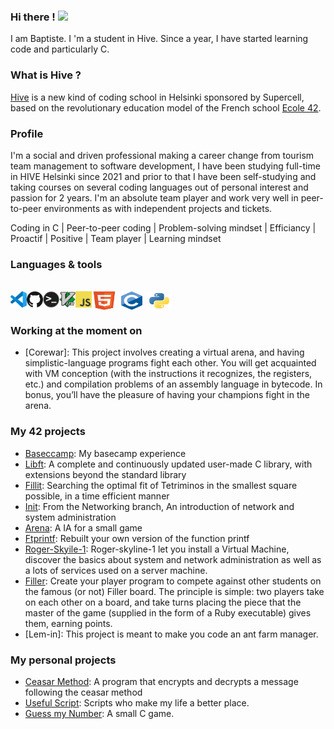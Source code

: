 

<!-- [Cover](https://github.com/B9R9/B9R9/blob/master/img/test.jpeg) -->

### Hi there ! <img src="https://media.giphy.com/media/hvRJCLFzcasrR4ia7z/giphy.gif" width="25px">

<!-- Message daccueil et de presentation.--> 
I am Baptiste. I 'm a student in Hive. Since a year, I have started learning code and particularly C.

### What is Hive ?
  [Hive](www.hive.fi/en/about-hive/) is a new kind of coding school in Helsinki sponsored by Supercell, based on the revolutionary education model of the French school [Ecole 42](https://42.fr/).

###                                                                                                   Profile
 I'm a social and driven professional making a career change from tourism team management to software development, I have been studying full-time in HIVE Helsinki since 2021 and prior to that I have been self-studying and taking courses on several coding languages out of personal interest and passion for 2 years. I'm an absolute team player and work very well in peer-to-peer environments as with independent projects and tickets.
 
Coding in C | Peer-to-peer coding | Problem-solving mindset | Efficiancy | Proactif | Positive | Team player | Learning mindset
 
### Languages & tools
<div style="display: inline_block"><br>
  <img align="left" alt="Visual Studio Code" width="26px" src="https://raw.githubusercontent.com/github/explore/80688e429a7d4ef2fca1e82350fe8e3517d3494d/topics/visual-studio-code/visual-studio-code.png">
  <img align="center" alt="Rafa-HTML" height="30" width="40" src="https://raw.githubusercontent.com/devicons/devicon/master/icons/html5/html5-original.svg">
  <img align="center" alt="Rafa-C" height="30" width="40" src="https://raw.githubusercontent.com/devicons/devicon/master/icons/c/c-original.svg">
  <img align="center" alt="Rafa-Python" height="30" width="40" src="https://raw.githubusercontent.com/devicons/devicon/master/icons/python/python-original.svg">
  <img align="left" alt="GitHub" width="26px" src="https://raw.githubusercontent.com/github/explore/78df643247d429f6cc873026c0622819ad797942/topics/github/github.png">
  <img align="left" alt="Terminal" width="26px" src="https://raw.githubusercontent.com/github/explore/80688e429a7d4ef2fca1e82350fe8e3517d3494d/topics/terminal/terminal.png">
  <img align="left" alt="Vim" width="26px" src="https://raw.githubusercontent.com/github/explore/80688e429a7d4ef2fca1e82350fe8e3517d3494d/topics/vim/vim.png">
  <img align="left" alt="javascript" width="26px" src="https://raw.githubusercontent.com/github/explore/80688e429a7d4ef2fca1e82350fe8e3517d3494d/topics/javascript/javascript.png">
  </div>

### Working at the moment on

  - [Corewar]: This project involves creating a virtual arena, and having simplistic-language programs fight each other. You will get acquainted with VM conception (with the instructions it recognizes, the registers, etc.) and compilation problems of an assembly language in bytecode. In bonus, you’ll have the pleasure of having your champions fight in the arena.


### My 42 projects
  - [Baseccamp](https://github.com/B9R9/42-Hive-Basecamp): My basecamp experience
  - [Libft](https://github.com/B9R9/42-Hive-Libft): A complete and continuously updated user-made C library, with extensions beyond the standard library
  - [Fillit](https://github.com/B9R9/42-Hive-Fillit): Searching the optimal fit of Tetriminos in the smallest square possible, in a time efficient manner
  - [Init](https://github.com/B9R9/42-Hive-Init): From the Networking branch, An introduction of network and system administration
  - [Arena](https://github.com/B9R9/42-Hive-Arena): A IA for a small game 
  - [Ftprintf](https://github.com/B9R9/42-Hive-ft_printf): Rebuilt your own version of the function printf
  - [Roger-Skyile-1](https://github.com/B9R9/42-Hive-Roger-Skyline-1): Roger-skyline-1 let you install a Virtual Machine, discover the basics about system and network administration as well as a lots of services used on a server machine.
  - [Filler](https://github.com/B9R9/42-Hive-Filler): Create your player program to compete against other students on the famous (or not) Filler board. The principle is simple: two players take on each other on a board, and take turns placing the piece that the master of the game (supplied in the form of a Ruby executable) gives them, earning points.
  - [Lem-in]: This project is meant to make you code an ant farm manager.

### My personal projects
  - [Ceasar Method](https://github.com/B9R9/42-Hive-cypher): A program that encrypts and decrypts a message following the ceasar method
  - [Useful Script](https://github.com/B9R9/42-Hive-script): Scripts who make my life a better place.
  - [Guess my Number](https://github.com/B9R9/Guest-My-Number): A small C game.
  



<!--        My 42 profile card                                                                         What i am doing at the moment 
                                                                                                       Wich language i am learning 
                                                                                                       Hobbies and fun fact -->


<!-- My stats git hub -->



<!-- Because life is not coding this iss were I can share who I am -->


<!--[![42 Profile Card](https://1337-readme.vercel.app/api/profile?cursus=42&dark=true&login=briffard)](https://github.com/mohouyizme/1337-readme)
![](https://github-readme-stats.vercel.app/api/top-langs/?username=B9R9&theme=radical&hide_langs_below=8)
![](https://github-readme-stats.vercel.app/api?username=B9R9&show_icons=true&theme=radical&count_private=true)
-->
<!--
**B9R9/B9R9** is a ✨ _special_ ✨ repository because its `README.md` (this file) appears on your GitHub profile.

Here are some ideas to get you started:

- 🔭 I’m currently working on ...
- 🌱 I’m currently learning ...
- 👯 I’m looking to collaborate on ...
- 🤔 I’m looking for help with ...
- 💬 Ask me about ...
- 📫 How to reach me: ...
- 😄 Pronouns: ...
- ⚡ Fun fact: ...
-->
